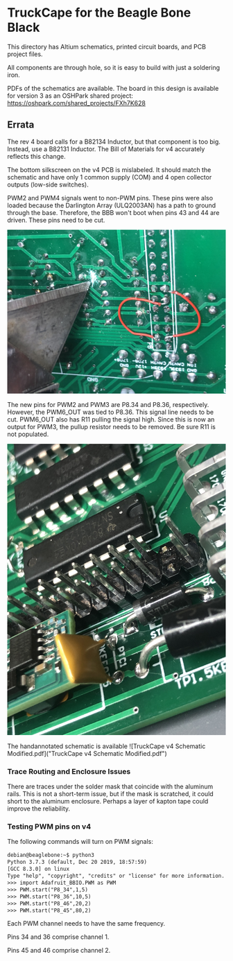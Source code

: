 # TruckCape for the Beagle Bone Black

This directory has Altium schematics, printed circuit boards, and PCB project files.

All components are through hole, so it is easy to build with just a soldering iron.

PDFs of the schematics are available. The board in this design is available for version 3 as an OSHPark shared project: https://oshpark.com/shared_projects/FXh7K628

## Errata
The rev 4 board calls for a B82134 Inductor, but that component is too big. Instead, use a B82131 Inductor. The Bill of Materials for v4 accurately reflects this change. 

The bottom silkscreen on the v4 PCB is mislabeled. It should match the schematic and have only 1 common supply (COM) and 4 open collector outputs (low-side switches).

PWM2 and PWM4 signals went to non-PWM pins. These pins were also loaded because the Darlington Array (ULQ2003AN) has a path to ground through the base. Therefore, the BBB won't boot when pins 43 and 44 are driven. These pins need to be cut.

![ReworkPWM2and3.jpg](ReworkPWM2and3.jpg)

The new pins for PWM2 and PWM3 are P8.34 and P8.36, respectively. However, the PWM6_OUT was tied to P8.36. This signal line needs to be cut. PWM6_OUT also has R11 pulling the signal high. Since this is now an output for PWM3, the pullup resistor needs to be removed. Be sure R11 is not populated.

![Pins_P8-44and43_removed.jpg](Pins_P8-44and43_removed.jpg)

The handannotated schematic is available ![TruckCape v4 Schematic Modified.pdf]("TruckCape v4 Schematic Modified.pdf")


### Trace Routing and Enclosure Issues
There are traces under the solder mask that coincide with the aluminum rails. This is not a short-term issue, but if the mask is scratched, it could short to the aluminum enclosure. Perhaps a layer of kapton tape could improve the reliability. 

### Testing PWM pins on v4
The following commands will turn on PWM signals:
```
debian@beaglebone:~$ python3
Python 3.7.3 (default, Dec 20 2019, 18:57:59) 
[GCC 8.3.0] on linux
Type "help", "copyright", "credits" or "license" for more information.
>>> import Adafruit_BBIO.PWM as PWM
>>> PWM.start("P8_34",1,5)
>>> PWM.start("P8_36",10,5)
>>> PWM.start("P8_46",20,2)
>>> PWM.start("P8_45",80,2)
```
Each PWM channel needs to have the same frequency.

Pins 34 and 36 comprise channel 1.

Pins 45 and 46 comprise channel 2.
